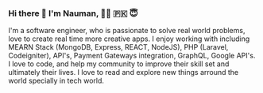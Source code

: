 ### Hi there 👋 I'm Nauman, 🧑‍💻 🇵🇰 😇
I'm a software engineer, who is passionate to solve real world problems, love to create real time more creative apps. I enjoy working with including MEARN Stack (MongoDB, Express, REACT, NodeJS), PHP (Laravel, Codeigniter), API's, Payment Gateways integration, GraphQL, Google API's. I love to code, and help my community to improve their skill set and ultimately their lives. I love to read and explore new things arround the world specially in tech world. 

<!--
**numan9028/numan9028** is a ✨ _special_ ✨ repository because its `README.md` (this file) appears on your GitHub profile.

Here are some ideas to get you started:

- 🔭 I’m currently working on ...
- 🌱 I’m currently learning ...
- 👯 I’m looking to collaborate on ...
- 🤔 I’m looking for help with ...
- 💬 Ask me about ...
- 📫 How to reach me: ...
- 😄 Pronouns: ...
- ⚡ Fun fact: ...
-->
